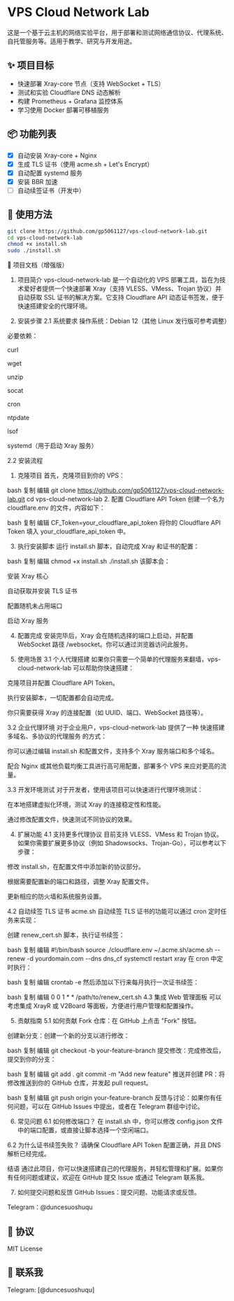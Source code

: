 # VPS Cloud Network Lab

这是一个基于云主机的网络实验平台，用于部署和测试网络通信协议、代理系统、自托管服务等。适用于教学、研究与开发用途。

## ✨ 项目目标

- 快速部署 Xray-core 节点（支持 WebSocket + TLS）
- 测试和实验 Cloudflare DNS 动态解析
- 构建 Prometheus + Grafana 监控体系
- 学习使用 Docker 部署可移植服务

## 📦 功能列表

- [x] 自动安装 Xray-core + Nginx
- [x] 生成 TLS 证书（使用 acme.sh + Let's Encrypt）
- [x] 自动配置 systemd 服务
- [x] 安装 BBR 加速
- [ ] 自动续签证书（开发中）

## 📌 使用方法

```bash
git clone https://github.com/gp5061127/vps-cloud-network-lab.git
cd vps-cloud-network-lab
chmod +x install.sh
sudo ./install.sh
```
📑 项目文档（增强版）
1. 项目简介
vps-cloud-network-lab 是一个自动化的 VPS 部署工具，旨在为技术爱好者提供一个快速部署 Xray（支持 VLESS、VMess、Trojan 协议）并自动获取 SSL 证书的解决方案。它支持 Cloudflare API 动态证书签发，便于快速搭建安全的代理环境。

2. 安装步骤
2.1 系统要求
操作系统：Debian 12（其他 Linux 发行版可参考调整）

必要依赖：

curl

wget

unzip

socat

cron

ntpdate

lsof

systemd（用于启动 Xray 服务）

2.2 安装流程
1. 克隆项目
首先，克隆项目到你的 VPS：

bash
复制
编辑
git clone https://github.com/gp5061127/vps-cloud-network-lab.git
cd vps-cloud-network-lab
2. 配置 Cloudflare API Token
创建一个名为 cloudflare.env 的文件，内容如下：

bash
复制
编辑
CF_Token=your_cloudflare_api_token
将你的 Cloudflare API Token 填入 your_cloudflare_api_token 中。

3. 执行安装脚本
运行 install.sh 脚本，自动完成 Xray 和证书的配置：

bash
复制
编辑
chmod +x install.sh
./install.sh
该脚本会：

安装 Xray 核心

自动获取并安装 TLS 证书

配置随机未占用端口

启动 Xray 服务

4. 配置完成
安装完毕后，Xray 会在随机选择的端口上启动，并配置 WebSocket 路径 /websocket。你可以通过浏览器访问此服务。

3. 使用场景
3.1 个人代理搭建
如果你只需要一个简单的代理服务来翻墙，vps-cloud-network-lab 可以帮助你快速搭建：

克隆项目并配置 Cloudflare API Token。

执行安装脚本，一切配置都会自动完成。

你只需要获得 Xray 的连接配置（如 UUID、端口、WebSocket 路径等）。

3.2 企业代理环境
对于企业用户，vps-cloud-network-lab 提供了一种 快速搭建多域名、多协议的代理服务 的方式：

你可以通过编辑 install.sh 和配置文件，支持多个 Xray 服务端口和多个域名。

配合 Nginx 或其他负载均衡工具进行高可用配置，部署多个 VPS 来应对更高的流量。

3.3 开发环境测试
对于开发者，使用该项目可以快速进行代理环境测试：

在本地搭建虚拟化环境，测试 Xray 的连接稳定性和性能。

通过修改配置文件，快速测试不同协议的效果。

4. 扩展功能
4.1 支持更多代理协议
目前支持 VLESS、VMess 和 Trojan 协议。如果你需要扩展更多协议（例如 Shadowsocks、Trojan-Go），可以参考以下步骤：

修改 install.sh，在配置文件中添加新的协议部分。

根据需要配置新的端口和路径，调整 Xray 配置文件。

更新相应的防火墙和系统服务设置。

4.2 自动续签 TLS 证书
acme.sh 自动续签 TLS 证书的功能可以通过 cron 定时任务来实现：

创建 renew_cert.sh 脚本，执行证书续签：

bash
复制
编辑
#!/bin/bash
source ./cloudflare.env
~/.acme.sh/acme.sh --renew -d yourdomain.com --dns dns_cf
systemctl restart xray
在 cron 中定时执行：

bash
复制
编辑
crontab -e
然后添加以下行来每月执行一次证书续签：

bash
复制
编辑
0 0 1 * * /path/to/renew_cert.sh
4.3 集成 Web 管理面板
可以考虑集成 XrayR 或 V2Board 等面板，方便进行用户管理和配置操作。

5. 贡献指南
5.1 如何贡献
Fork 仓库：在 GitHub 上点击 "Fork" 按钮。

创建新分支：创建一个新的分支以进行修改：

bash
复制
编辑
git checkout -b your-feature-branch
提交修改：完成修改后，提交到你的分支：

bash
复制
编辑
git add .
git commit -m "Add new feature"
推送并创建 PR：将修改推送到你的 GitHub 仓库，并发起 pull request。

bash
复制
编辑
git push origin your-feature-branch
反馈与讨论：如果你有任何问题，可以在 GitHub Issues 中提出，或者在 Telegram 群组中讨论。

6. 常见问题
6.1 如何修改端口？
在 install.sh 中，你可以修改 config.json 文件中的端口配置，或直接让脚本选择一个空闲端口。

6.2 为什么证书续签失败？
请确保 Cloudflare API Token 配置正确，并且 DNS 解析已经完成。

结语
通过此项目，你可以快速搭建自己的代理服务，并轻松管理和扩展。如果你有任何问题或建议，欢迎在 GitHub 提交 Issue 或通过 Telegram 联系我。

7. 如何提交问题和反馈
GitHub Issues：提交问题、功能请求或反馈。

Telegram：@duncesuoshuqu



## 📜 协议

MIT License

## 🙋 联系我

Telegram: [@duncesuoshuqu]
